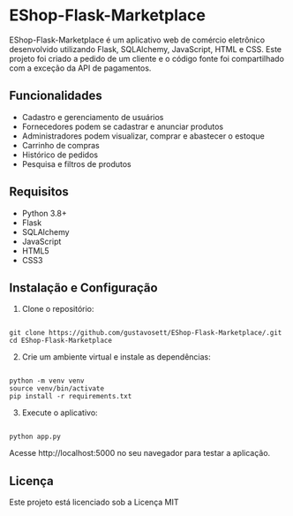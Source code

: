 # EShop-Flask-Marketplace

EShop-Flask-Marketplace é um aplicativo web de comércio eletrônico desenvolvido utilizando Flask, SQLAlchemy, JavaScript, HTML e CSS. Este projeto foi criado a pedido de um cliente e o código fonte foi compartilhado com a exceção da API de pagamentos.

## Funcionalidades

- Cadastro e gerenciamento de usuários
- Fornecedores podem se cadastrar e anunciar produtos
- Administradores podem visualizar, comprar e abastecer o estoque
- Carrinho de compras
- Histórico de pedidos
- Pesquisa e filtros de produtos

## Requisitos

- Python 3.8+
- Flask
- SQLAlchemy
- JavaScript
- HTML5
- CSS3

## Instalação e Configuração

1. Clone o repositório:

```console

git clone https://github.com/gustavosett/EShop-Flask-Marketplace/.git
cd EShop-Flask-Marketplace

```

2. Crie um ambiente virtual e instale as dependências:

```console

python -m venv venv
source venv/bin/activate
pip install -r requirements.txt

```

3. Execute o aplicativo:

```console

python app.py

```

Acesse http://localhost:5000 no seu navegador para testar a aplicação.

## Licença

Este projeto está licenciado sob a Licença MIT
